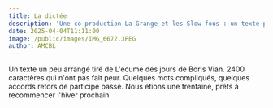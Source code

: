 ```yaml
---
title: La dictée
description: 'Une co production La Grange et les Slow fous : un texte pas si facile lu, relu, dicté et...corrigé. les lyricantois sont plutôt forts en orthographe !'
date: 2025-04-04T11:11:00
image: /public/images/IMG_6672.JPEG
author: AMCBL
---
```

Un texte un peu arrangé tiré de L'écume des jours de Boris Vian. 2400 caractères qui n'ont pas fait peur. Quelques mots compliqués, quelques accords retors de participe passé. Nous étions une trentaine, prêts à recommencer l'hiver prochain.
